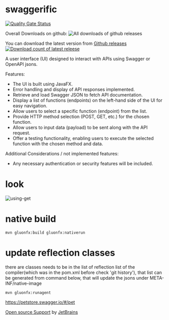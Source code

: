 # swaggerific

[![Quality Gate Status](https://sonarcloud.io/api/project_badges/measure?project=ozkanpakdil_swaggerific&metric=alert_status)](https://sonarcloud.io/summary/new_code?id=ozkanpakdil_swaggerific)

Overall Downloads on github: ![All downloads of github releases](https://img.shields.io/github/downloads/ozkanpakdil/swaggerific/total)

You can download the latest version from [Github releases ![Download count of latest releese](https://img.shields.io/github/downloads/ozkanpakdil/swaggerific/latest/total.svg)](https://github.com/ozkanpakdil/swaggerific/releases) 

A user interface (UI) designed to interact with APIs using Swagger or OpenAPI jsons.

Features:
- The UI is built using JavaFX.
- Error handling and display of API responses implemented.
- Retrieve and load Swagger JSON to fetch API documentation.
- Display a list of functions (endpoints) on the left-hand side of the UI for easy navigation.
- Allow users to select a specific function (endpoint) from the list.
- Provide HTTP method selection (POST, GET, etc.) for the chosen function.
- Allow users to input data (payload) to be sent along with the API request.
- Offer a testing functionality, enabling users to execute the selected function with the chosen method and data.

Additional Considerations / not implemented features:
- Any necessary authentication or security features will be included.

# look
![using-get](https://github.com/ozkanpakdil/swaggerific/assets/604405/748eb2a8-3578-45e3-ac95-e8246ef27785)

# native build
```shell
mvn gluonfx:build gluonfx:nativerun
```
# update reflection classes
there are classes needs to be in the list of reflection list of the compiler(which was in the pom.xml before check 'git history'), that list can be generated from command below, that will update the jsons under META-INF/native-image  
```shell
mvn gluonfx:runagent
```

https://petstore.swagger.io/#/pet

 [Open source Support](https://jb.gg/OpenSourceSupport) by [JetBrains](https://www.jetbrains.com)
